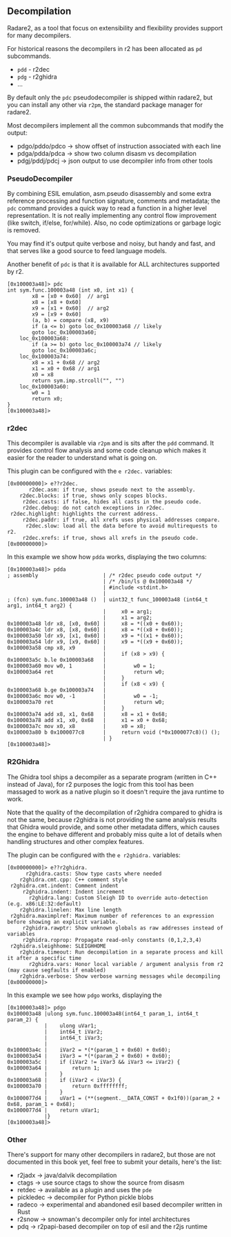 ## Decompilation

Radare2, as a tool that focus on extensibility and flexibility provides support for many decompilers.

For historical reasons the decompilers in r2 has been allocated as `pd` subcommands.

* `pdd` - r2dec
* `pdg` - r2ghidra
* ...

By default only the `pdc` pseudodecompiler is shipped within radare2, but you can install any other via `r2pm`, the standard package manager for radare2.

Most decompilers implement all the common subcommands that modify the output:

* pdgo/pddo/pdco -> show offset of instruction associated with each line
* pdga/pdda/pdca -> show two column disasm vs decompilation
* pdgj/pddj/pdcj -> json output to use decompiler info from other tools

### PseudoDecompiler

By combining ESIL emulation, asm.pseudo disassembly and some extra reference processing and function signature, comments and metadata; the `pdc` command provides a quick way to read a function in a higher level representation. It is not really implementing any control flow improvement (like switch, if/else, for/while). Also, no code optimizations or garbage logic is removed.

You may find it's output quite verbose and noisy, but handy and fast, and that serves like a good source to feed language models.

Another benefit of `pdc` is that it is available for ALL architectures supported by r2.

```console
[0x100003a48]> pdc
int sym.func.100003a48 (int x0, int x1) {
        x8 = [x0 + 0x60]  // arg1
        x8 = [x8 + 0x60]
        x9 = [x1 + 0x60]  // arg2
        x9 = [x9 + 0x60]
        (a, b) = compare (x8, x9)
        if (a <= b) goto loc_0x100003a68 // likely
        goto loc_0x100003a60;
    loc_0x100003a68:
        if (a >= b) goto loc_0x100003a74 // likely
        goto loc_0x100003a6c;
    loc_0x100003a74:
        x8 = x1 + 0x68 // arg2
        x1 = x0 + 0x68 // arg1
        x0 = x8
        return sym.imp.strcoll("", "")
    loc_0x100003a60:
        w0 = 1
        return x0;
}
[0x100003a48]>
```

### r2dec

This decompiler is available via `r2pm` and is sits after the `pdd` command. It provides control flow analysis and some code cleanup which makes it easier for the reader to understand what is going on.

This plugin can be configured with the `e r2dec.` variables:

```console
[0x00000000]> e??r2dec.
       r2dec.asm: if true, shows pseudo next to the assembly.
    r2dec.blocks: if true, shows only scopes blocks.
     r2dec.casts: if false, hides all casts in the pseudo code.
     r2dec.debug: do not catch exceptions in r2dec.
 r2dec.highlight: highlights the current address.
     r2dec.paddr: if true, all xrefs uses physical addresses compare.
      r2dec.slow: load all the data before to avoid multirequests to r2.
     r2dec.xrefs: if true, shows all xrefs in the pseudo code.
[0x00000000]>
```

In this example we show how `pdda` works, displaying the two columns:

```console
[0x100003a48]> pdda
; assembly                     | /* r2dec pseudo code output */
                               | /* /bin/ls @ 0x100003a48 */
                               | #include <stdint.h>
                               |
; (fcn) sym.func.100003a48 ()  | uint32_t func_100003a48 (int64_t arg1, int64_t arg2) {
                               |     x0 = arg1;
                               |     x1 = arg2;
0x100003a48 ldr x8, [x0, 0x60] |     x8 = *((x0 + 0x60));
0x100003a4c ldr x8, [x8, 0x60] |     x8 = *((x8 + 0x60));
0x100003a50 ldr x9, [x1, 0x60] |     x9 = *((x1 + 0x60));
0x100003a54 ldr x9, [x9, 0x60] |     x9 = *((x9 + 0x60));
0x100003a58 cmp x8, x9         |
                               |     if (x8 > x9) {
0x100003a5c b.le 0x100003a68   |
0x100003a60 mov w0, 1          |         w0 = 1;
0x100003a64 ret                |         return w0;
                               |     }
                               |     if (x8 < x9) {
0x100003a68 b.ge 0x100003a74   |
0x100003a6c mov w0, -1         |         w0 = -1;
0x100003a70 ret                |         return w0;
                               |     }
0x100003a74 add x8, x1, 0x68   |     x8 = x1 + 0x68;
0x100003a78 add x1, x0, 0x68   |     x1 = x0 + 0x68;
0x100003a7c mov x0, x8         |     x0 = x8;
0x100003a80 b 0x1000077c8      |     return void (*0x1000077c8)() ();
                               | }
[0x100003a48]>
```

### R2Ghidra

The Ghidra tool ships a decompiler as a separate program (written in C++ instead of Java), for r2 purposes the logic from this tool has been massaged to work as a native plugin so it doesn't require the java runtime to work.

Note that the quality of the decompilation of r2ghidra compared to ghidra is not the same, because r2ghidra is not providing the same analysis results that Ghidra would provide, and some other metadata differs, which causes the engine to behave different and probably miss quite a lot of details when handling structures and other complex features.

The plugin can be configured with the `e r2ghidra.` variables:

```console
[0x00000000]> e??r2ghidra.
      r2ghidra.casts: Show type casts where needed
    r2ghidra.cmt.cpp: C++ comment style
 r2ghidra.cmt.indent: Comment indent
     r2ghidra.indent: Indent increment
       r2ghidra.lang: Custom Sleigh ID to override auto-detection (e.g. x86:LE:32:default)
    r2ghidra.linelen: Max line length
 r2ghidra.maximplref: Maximum number of references to an expression before showing an explicit variable.
     r2ghidra.rawptr: Show unknown globals as raw addresses instead of variables
     r2ghidra.roprop: Propagate read-only constants (0,1,2,3,4)
 r2ghidra.sleighhome: SLEIGHHOME
    r2ghidra.timeout: Run decompilation in a separate process and kill it after a specific time
       r2ghidra.vars: Honor local variable / argument analysis from r2 (may cause segfaults if enabled)
    r2ghidra.verbose: Show verbose warning messages while decompiling
[0x00000000]>
```

In this example we see how `pdgo` works, displaying the

```console
[0x100003a48]> pdgo
0x100003a48 |ulong sym.func.100003a48(int64_t param_1, int64_t param_2) {
            |    ulong uVar1;
            |    int64_t iVar2;
            |    int64_t iVar3;
            |
0x100003a4c |    iVar2 = *(*(param_1 + 0x60) + 0x60);
0x100003a54 |    iVar3 = *(*(param_2 + 0x60) + 0x60);
0x100003a5c |    if (iVar2 != iVar3 && iVar3 <= iVar2) {
0x100003a64 |        return 1;
            |    }
0x100003a68 |    if (iVar2 < iVar3) {
0x100003a70 |        return 0xffffffff;
            |    }
0x1000077d4 |    uVar1 = (**(segment.__DATA_CONST + 0x1f0))(param_2 + 0x68, param_1 + 0x68);
0x1000077d4 |    return uVar1;
            |}
[0x100003a48]>
```

### Other

There's support for many other decompilers in radare2, but those are not documented in this book yet, feel free to submit your details, here's the list:

* r2jadx -> java/dalvik decompilation
* ctags -> use source ctags to show the source from disasm
* retdec -> available as a plugin and uses the `pde`
* pickledec -> decompiler for Python pickle blobs
* radeco -> experimental and abandoned esil based decompiler written in Rust
* r2snow -> snowman's decompiler only for intel architectures
* pdq -> r2papi-based decompiler on top of esil and the r2js runtime

